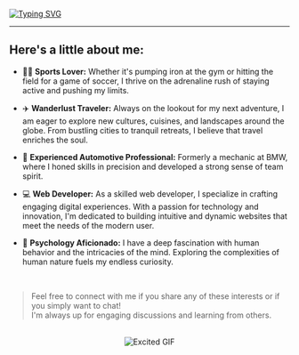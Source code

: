 [![Typing SVG](https://readme-typing-svg.demolab.com?font=Fira+Code&weight=600&size=30&duration=4000&pause=500&color=4C905CEB&vCenter=true&random=false&width=500&lines=I'm+Davide+Esposito%2C;nice+to+meet+you!%F0%9F%91%8B)](https://git.io/typing-svg)

---

## Here's a little about me:

- 🏋️‍♂️ **Sports Lover:** Whether it's pumping iron at the gym or hitting the field for a game of soccer, I thrive on the adrenaline rush of staying active and pushing my limits.

- ✈️ **Wanderlust Traveler:** Always on the lookout for my next adventure, I am eager to explore new cultures, cuisines, and landscapes around the globe. From bustling cities to tranquil retreats, I believe that travel enriches the soul.

- 🔧 **Experienced Automotive Professional:** Formerly a mechanic at BMW, where I honed skills in precision and developed a strong sense of team spirit.

- 💻 **Web Developer:** As a skilled web developer, I specialize in crafting engaging digital experiences. With a passion for technology and innovation, I'm dedicated to building intuitive and dynamic websites that meet the needs of the modern user.

- 🧠 **Psychology Aficionado:** I have a deep fascination with human behavior and the intricacies of the mind. Exploring the complexities of human nature fuels my endless curiosity.

<br>

> Feel free to connect with me if you share any of these interests or if you simply want to chat! <br>
> I'm always up for engaging discussions and learning from others.

<br>

<div align="center">
  <img src="https://media.giphy.com/media/l0MYsC1UC0BGwG2SQ/giphy.gif" alt="Excited GIF">
</div>
